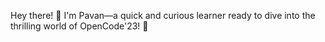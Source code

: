 
Hey there! 👋 I'm Pavan—a quick and curious learner ready to dive into the thrilling world of OpenCode'23! 🌟
